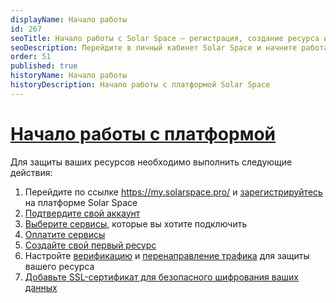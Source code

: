 ```yaml
---
displayName: Начало работы
id: 267
seoTitle: Начало работы с Solar Space — регистрация, создание ресурса и активация
seoDescription: Перейдите в личный кабинет Solar Space и начните работать с платформой. Зарегистрируйтесь, создайте первый ресурс, верифицируйте его и подтвердите свой аккаунт. Выберите нужные сервисы и оплатите защиту, настройте перенаправление трафика или сканирование ресурсов
order: 51
published: true
historyName: Начало работы
historyDescription: Начало работы с платформой Solar Space 
---
```


# [Начало работы с платформой](platform-launch)

Для защиты ваших ресурсов необходимо выполнить следующие действия:

1. Перейдите по ссылке https://my.solarspace.pro/ и [зарегистрируйтесь]([242]) на платформе Solar Space
2. [Подтвердите свой аккаунт]([243])
3. [Выберите сервисы]([208]), которые вы хотите подключить
4. [Оплатите сервисы]([276])
5. [Создайте свой первый ресурс]([205])
6. Настройте [верификацию]([206]) и [перенаправление трафика]([266]) для защиты вашего ресурса
7. [Добавьте SSL-сертификат для безопасного шифрования ваших данных]([271])
